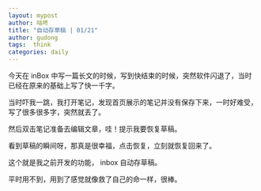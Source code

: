 ```yaml
---
layout: mypost
author: 咕咚
title: "自动存草稿 | 01/21"
author: gudong
tags:  think
categories: daily
---
```


今天在 inBox 中写一篇长文的时候，写到快结束的时候，突然软件闪退了，当时已经在原来的基础上写了快一千字。

当时吓我一跳，我打开笔记，发现首页展示的笔记并没有保存下来，一时好难受，写了很多很多字，突然就丢了。

然后双击笔记准备去编辑文章，哇！提示我要恢复草稿。

看到草稿的瞬间呀，那真是很幸福，点击恢复，立刻就恢复回来了。

这个就是我之前开发的功能， inbox 自动存草稿。

平时用不到，用到了感觉就像救了自己的命一样，很棒。
